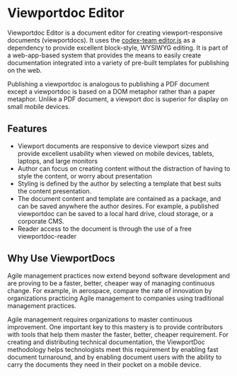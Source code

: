 # Viewportdoc Editor

Viewportdoc Editor is a document editor for creating viewport-responsive documents (viewportdocs). It uses the [codex-team editor.js](https://github.com/codex-team/editor.js) as a dependency to provide excellent block-style, WYSIWYG editing. It is part of a web-app-based system that provides the means to easily create documentation integrated into a variety of pre-built templates for publishing on the web.

Publishing a viewportdoc is analogous to publishing a PDF document except a viewportdoc is based on a DOM metaphor rather than a paper metaphor. Unlike a PDF document, a viewport doc is superior for display on small mobile devices.

## Features

- Viewport documents are responsive to device viewport sizes and provide excellent usability when viewed on mobile devices, tablets, laptops, and large monitors
- Author can focus on creating content without the distraction of having to style the content, or worry about presentation
- Styling is defined by the author by selecting a template that best suits the content presentation.
- The document content and template are contained as a package, and can be saved anywhere the author desires. For example, a published viewportdoc can be saved to a local hard drive, cloud storage, or a corporate CMS.
- Reader access to the document is through the use of a free viewportdoc-reader

## Why Use ViewportDocs

Agile management practices now extend beyond software development and are proving to be a faster, better, cheaper way of managing continuous change. For example, in aerospace, compare the rate of innovation by organizations practicing Agile management to companies using traditional management practices.

Agile management requires organizations to master continuous improvement. One important key to this mastery is to provide contributors with tools that help them master the faster, better, cheaper requirement. For creating and distributing technical documentation, the ViewportDoc methodology helps technologists meet this requirement by enabling fast document turnaround, and by enabling document users with the ability to carry the documents they need in their pocket on a mobile device.
